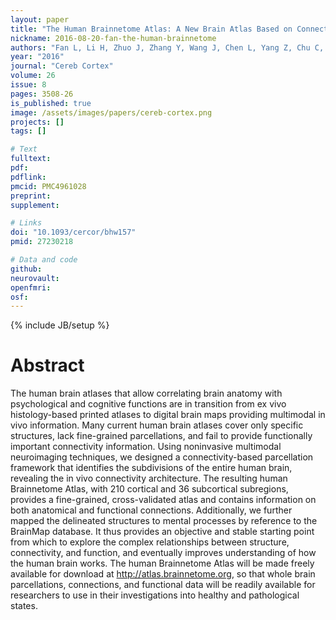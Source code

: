 ```yaml
---
layout: paper
title: "The Human Brainnetome Atlas: A New Brain Atlas Based on Connectional Architecture."
nickname: 2016-08-20-fan-the-human-brainnetome
authors: "Fan L, Li H, Zhuo J, Zhang Y, Wang J, Chen L, Yang Z, Chu C, Xie S, Laird AR, Fox PT, Eickhoff SB, Yu C, Jiang T"
year: "2016"
journal: "Cereb Cortex"
volume: 26
issue: 8
pages: 3508-26
is_published: true
image: /assets/images/papers/cereb-cortex.png
projects: []
tags: []

# Text
fulltext:
pdf:
pdflink:
pmcid: PMC4961028
preprint:
supplement:

# Links
doi: "10.1093/cercor/bhw157"
pmid: 27230218

# Data and code
github:
neurovault:
openfmri:
osf:
---
```

{% include JB/setup %}

# Abstract

The human brain atlases that allow correlating brain anatomy with psychological and cognitive functions are in transition from ex vivo histology-based printed atlases to digital brain maps providing multimodal in vivo information. Many current human brain atlases cover only specific structures, lack fine-grained parcellations, and fail to provide functionally important connectivity information. Using noninvasive multimodal neuroimaging techniques, we designed a connectivity-based parcellation framework that identifies the subdivisions of the entire human brain, revealing the in vivo connectivity architecture. The resulting human Brainnetome Atlas, with 210 cortical and 36 subcortical subregions, provides a fine-grained, cross-validated atlas and contains information on both anatomical and functional connections. Additionally, we further mapped the delineated structures to mental processes by reference to the BrainMap database. It thus provides an objective and stable starting point from which to explore the complex relationships between structure, connectivity, and function, and eventually improves understanding of how the human brain works. The human Brainnetome Atlas will be made freely available for download at http://atlas.brainnetome.org, so that whole brain parcellations, connections, and functional data will be readily available for researchers to use in their investigations into healthy and pathological states.

